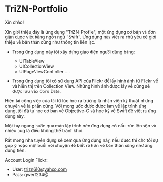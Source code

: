 # TriZN-Portfolio
Xin chào!

Xin giới thiệu đây là ứng dụng "TriZN-Profile", một ứng dụng cơ bản và đơn giản được viết bằng ngôn ngữ "Swift". Ứng dụng này viết ra chủ yếu để giới thiệu về bản thân cũng như thông tin liên lạc.

- Trong ứng dụng này tôi xây dựng giao diện người dùng bằng:
  + UITableView
  + UICollectionView
  + UIPageViewController
    ....

- Trong ứng dụng tôi có sử dụng API của Flickr để lấy hình ảnh từ Flickr về và hiển thị trên Collection View. Những hình ảnh được lấy về cũng sẽ được lưu vào Core Data.


Hiện tại công việc của tôi từ lúc học ra trường là nhân viên kỹ thuật nhưng chuyên về là phần cứng. Với mong ước được được làm về lập trình ứng dụng, tôi đã tự học cơ bản về Objective-C và học kỹ về Swift để viết ra ứng dụng này.

Một tay ngang bước qua mản lập trình nên ứng dụng có cấu trúc lộn xộn và nhiều bug là điều không thể tránh khỏi.

Rất mong nha tuyển dụng sẽ xem qua ứng dụng này, nếu được thì cho tôi sự góp ý hoặc một buổi nói chuyện để biết rõ hơn về bản thân cũng như ứng dụng trên.

Account Login Flickr: 
 + User: trizn610@yahoo.com
 + Pass: qwer1234@
